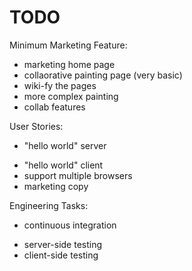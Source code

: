 # TODO

Minimum Marketing Feature:
- marketing home page
- collaorative painting page (very basic)
- wiki-fy the pages
- more complex painting
- collab features

User Stories:
* "hello world" server
- "hello world" client
- support multiple browsers
- marketing copy

Engineering Tasks:
* continuous integration
- server-side testing
- client-side testing
